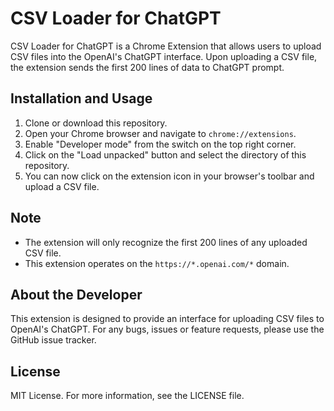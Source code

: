 # CSV Loader for ChatGPT

CSV Loader for ChatGPT is a Chrome Extension that allows users to upload CSV files into the OpenAI's ChatGPT interface. Upon uploading a CSV file, the extension sends the first 200 lines of data to ChatGPT prompt.

## Installation and Usage

1. Clone or download this repository.
2. Open your Chrome browser and navigate to `chrome://extensions`.
3. Enable "Developer mode" from the switch on the top right corner.
4. Click on the "Load unpacked" button and select the directory of this repository.
5. You can now click on the extension icon in your browser's toolbar and upload a CSV file.

## Note

- The extension will only recognize the first 200 lines of any uploaded CSV file.
- This extension operates on the `https://*.openai.com/*` domain.

## About the Developer

This extension is designed to provide an interface for uploading CSV files to OpenAI's ChatGPT. For any bugs, issues or feature requests, please use the GitHub issue tracker.

## License

MIT License. For more information, see the LICENSE file.
